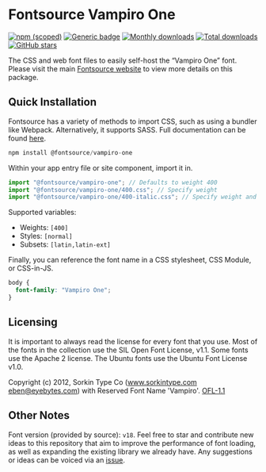 # Fontsource Vampiro One

[![npm (scoped)](https://img.shields.io/npm/v/@fontsource/vampiro-one?color=brightgreen)](https://www.npmjs.com/package/@fontsource/vampiro-one) [![Generic badge](https://img.shields.io/badge/fontsource-passing-brightgreen)](https://github.com/fontsource/fontsource) [![Monthly downloads](https://badgen.net/npm/dm/@fontsource/vampiro-one)](https://github.com/fontsource/fontsource) [![Total downloads](https://badgen.net/npm/dt/@fontsource/vampiro-one)](https://github.com/fontsource/fontsource) [![GitHub stars](https://img.shields.io/github/stars/fontsource/fontsource.svg?style=social&label=Star)](https://github.com/fontsource/fontsource/stargazers)

The CSS and web font files to easily self-host the “Vampiro One” font. Please visit the main [Fontsource website](https://fontsource.org/fonts/vampiro-one) to view more details on this package.

## Quick Installation

Fontsource has a variety of methods to import CSS, such as using a bundler like Webpack. Alternatively, it supports SASS. Full documentation can be found [here](https://fontsource.org/docs/getting-started/introduction).

```javascript
npm install @fontsource/vampiro-one
```

Within your app entry file or site component, import it in.

```javascript
import "@fontsource/vampiro-one"; // Defaults to weight 400
import "@fontsource/vampiro-one/400.css"; // Specify weight
import "@fontsource/vampiro-one/400-italic.css"; // Specify weight and style

```

Supported variables:
- Weights: `[400]`
- Styles: `[normal]`
- Subsets: `[latin,latin-ext]`

Finally, you can reference the font name in a CSS stylesheet, CSS Module, or CSS-in-JS.

```css
body {
  font-family: "Vampiro One";
}
```

## Licensing
It is important to always read the license for every font that you use.
Most of the fonts in the collection use the SIL Open Font License, v1.1. Some fonts use the Apache 2 license. The Ubuntu fonts use the Ubuntu Font License v1.0.

Copyright (c) 2012, Sorkin Type Co (www.sorkintype.com eben@eyebytes.com) with Reserved Font Name 'Vampiro'.
[OFL-1.1](http://scripts.sil.org/OFL)

## Other Notes
Font version (provided by source): `v18`.
Feel free to star and contribute new ideas to this repository that aim to improve the performance of font loading, as well as expanding the existing library we already have. Any suggestions or ideas can be voiced via an [issue](https://github.com/fontsource/fontsource/issues).